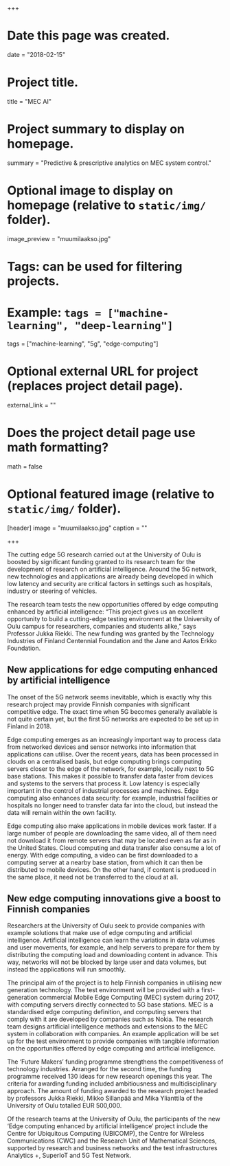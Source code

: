 +++
# Date this page was created.
date = "2018-02-15"

# Project title.
title = "MEC AI"

# Project summary to display on homepage.
summary = "Predictive & prescriptive analytics on MEC system control."

# Optional image to display on homepage (relative to `static/img/` folder).
image_preview = "muumilaakso.jpg"

# Tags: can be used for filtering projects.
# Example: `tags = ["machine-learning", "deep-learning"]`
tags = ["machine-learning", "5g", "edge-computing"]

# Optional external URL for project (replaces project detail page).
external_link = ""

# Does the project detail page use math formatting?
math = false

# Optional featured image (relative to `static/img/` folder).
[header]
image = "muumilaakso.jpg"
caption = ""

+++

The cutting edge 5G research carried out at the University of Oulu is boosted by significant funding granted to its research team for the development of research on artificial intelligence. Around the 5G network, new technologies and applications are already being developed in which low latency and security are critical factors in settings such as hospitals, industry or steering of vehicles.

The research team tests the new opportunities offered by edge computing enhanced by artificial intelligence: “This project gives us an excellent opportunity to build a cutting-edge testing environment at the University of Oulu campus for researchers, companies and students alike,” says Professor Jukka Riekki. The new funding was granted by the Technology Industries of Finland Centennial Foundation and the Jane and Aatos Erkko Foundation.

## New applications for edge computing enhanced by artificial intelligence

The onset of the 5G network seems inevitable, which is exactly why this research project may provide Finnish companies with significant competitive edge. The exact time when 5G becomes generally available is not quite certain yet, but the first 5G networks are expected to be set up in Finland in 2018.
 
Edge computing emerges as an increasingly important way to process data from networked devices and sensor networks into information that applications can utilise. Over the recent years, data has been processed in clouds on a centralised basis, but edge computing brings computing servers closer to the edge of the network, for example, locally next to 5G base stations. This makes it possible to transfer data faster from devices and systems to the servers that process it. Low latency is especially important in the control of industrial processes and machines. Edge computing also enhances data security: for example, industrial facilities or hospitals no longer need to transfer data far into the cloud, but instead the data will remain within the own facility.
 
Edge computing also make applications in mobile devices work faster. If a large number of people are downloading the same video, all of them need not download it from remote servers that may be located even as far as in the United States. Cloud computing and data transfer also consume a lot of energy. With edge computing, a video can be first downloaded to a computing server at a nearby base station, from which it can then be distributed to mobile devices. On the other hand, if content is produced in the same place, it need not be transferred to the cloud at all.

## New edge computing innovations give a boost to Finnish companies

Researchers at the University of Oulu seek to provide companies with example solutions that make use of edge computing and artificial intelligence. Artificial intelligence can learn the variations in data volumes and user movements, for example, and help servers to prepare for them by distributing the computing load and downloading content in advance. This way, networks will not be blocked by large user and data volumes, but instead the applications will run smoothly.
 
The principal aim of the project is to help Finnish companies in utilising new generation technology. The test environment will be provided with a first-generation commercial Mobile Edge Computing (MEC) system during 2017, with computing servers directly connected to 5G base stations. MEC is a standardised edge computing definition, and computing servers that comply with it are developed by companies such as Nokia. The research team designs artificial intelligence methods and extensions to the MEC system in collaboration with companies. An example application will be set up for the test environment to provide companies with tangible information on the opportunities offered by edge computing and artificial intelligence.
 
The ‘Future Makers’ funding programme strengthens the competitiveness of technology industries. Arranged for the second time, the funding programme received 130 ideas for new research openings this year. The criteria for awarding funding included ambitiousness and multidisciplinary approach. The amount of funding awarded to the research project headed by professors Jukka Riekki, Mikko Sillanpää and Mika Ylianttila of the University of Oulu totalled EUR 500,000.
 
Of the research teams at the University of Oulu, the participants of the new ‘Edge computing enhanced by artificial intelligence’ project include the Centre for Ubiquitous Computing (UBICOMP), the Centre for Wireless Communications (CWC) and the Research Unit of Mathematical Sciences, supported by research and business networks and the test infrastructures Analytics +, SuperIoT and 5G Test Network.
